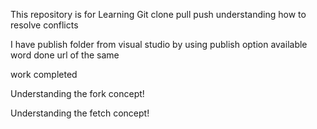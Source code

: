 This repository is for Learning Git
clone
pull
push
understanding how to resolve conflicts

I have publish folder from visual studio by using publish option available
word done
url of the same 

work completed

Understanding the fork concept!

Understanding the fetch concept!

